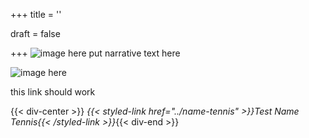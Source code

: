 +++
title = ''

draft = false

+++
![image here](../images/odyssey-4.png#center)
put narrative text here

![image here](../images/bonus.png#center)

this link should work

{{< div-center >}}
*{{< styled-link href="../name-tennis" >}}Test Name Tennis{{< /styled-link >}}*{{< div-end >}}